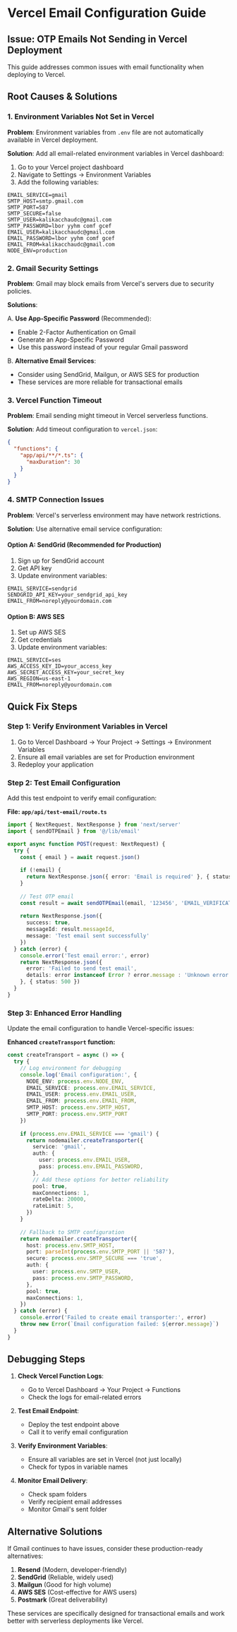 # Vercel Email Configuration Guide

## Issue: OTP Emails Not Sending in Vercel Deployment

This guide addresses common issues with email functionality when deploying to Vercel.

## Root Causes & Solutions

### 1. Environment Variables Not Set in Vercel

**Problem**: Environment variables from `.env` file are not automatically available in Vercel deployment.

**Solution**: Add all email-related environment variables in Vercel dashboard:

1. Go to your Vercel project dashboard
2. Navigate to Settings → Environment Variables
3. Add the following variables:

```
EMAIL_SERVICE=gmail
SMTP_HOST=smtp.gmail.com
SMTP_PORT=587
SMTP_SECURE=false
SMTP_USER=kalikacchaudc@gmail.com
SMTP_PASSWORD=lbor yyhm comf gcef
EMAIL_USER=kalikacchaudc@gmail.com
EMAIL_PASSWORD=lbor yyhm comf gcef
EMAIL_FROM=kalikacchaudc@gmail.com
NODE_ENV=production
```

### 2. Gmail Security Settings

**Problem**: Gmail may block emails from Vercel's servers due to security policies.

**Solutions**:

A. **Use App-Specific Password** (Recommended):
   - Enable 2-Factor Authentication on Gmail
   - Generate an App-Specific Password
   - Use this password instead of your regular Gmail password

B. **Alternative Email Services**:
   - Consider using SendGrid, Mailgun, or AWS SES for production
   - These services are more reliable for transactional emails

### 3. Vercel Function Timeout

**Problem**: Email sending might timeout in Vercel serverless functions.

**Solution**: Add timeout configuration to `vercel.json`:

```json
{
  "functions": {
    "app/api/**/*.ts": {
      "maxDuration": 30
    }
  }
}
```

### 4. SMTP Connection Issues

**Problem**: Vercel's serverless environment may have network restrictions.

**Solution**: Use alternative email service configuration:

#### Option A: SendGrid (Recommended for Production)

1. Sign up for SendGrid account
2. Get API key
3. Update environment variables:

```
EMAIL_SERVICE=sendgrid
SENDGRID_API_KEY=your_sendgrid_api_key
EMAIL_FROM=noreply@yourdomain.com
```

#### Option B: AWS SES

1. Set up AWS SES
2. Get credentials
3. Update environment variables:

```
EMAIL_SERVICE=ses
AWS_ACCESS_KEY_ID=your_access_key
AWS_SECRET_ACCESS_KEY=your_secret_key
AWS_REGION=us-east-1
EMAIL_FROM=noreply@yourdomain.com
```

## Quick Fix Steps

### Step 1: Verify Environment Variables in Vercel

1. Go to Vercel Dashboard → Your Project → Settings → Environment Variables
2. Ensure all email variables are set for Production environment
3. Redeploy your application

### Step 2: Test Email Configuration

Add this test endpoint to verify email configuration:

**File: `app/api/test-email/route.ts`**

```typescript
import { NextRequest, NextResponse } from 'next/server'
import { sendOTPEmail } from '@/lib/email'

export async function POST(request: NextRequest) {
  try {
    const { email } = await request.json()
    
    if (!email) {
      return NextResponse.json({ error: 'Email is required' }, { status: 400 })
    }
    
    // Test OTP email
    const result = await sendOTPEmail(email, '123456', 'EMAIL_VERIFICATION')
    
    return NextResponse.json({ 
      success: true, 
      messageId: result.messageId,
      message: 'Test email sent successfully'
    })
  } catch (error) {
    console.error('Test email error:', error)
    return NextResponse.json({ 
      error: 'Failed to send test email',
      details: error instanceof Error ? error.message : 'Unknown error'
    }, { status: 500 })
  }
}
```

### Step 3: Enhanced Error Handling

Update the email configuration to handle Vercel-specific issues:

**Enhanced `createTransport` function:**

```typescript
const createTransport = async () => {
  try {
    // Log environment for debugging
    console.log('Email configuration:', {
      NODE_ENV: process.env.NODE_ENV,
      EMAIL_SERVICE: process.env.EMAIL_SERVICE,
      EMAIL_USER: process.env.EMAIL_USER,
      EMAIL_FROM: process.env.EMAIL_FROM,
      SMTP_HOST: process.env.SMTP_HOST,
      SMTP_PORT: process.env.SMTP_PORT
    })
    
    if (process.env.EMAIL_SERVICE === 'gmail') {
      return nodemailer.createTransporter({
        service: 'gmail',
        auth: {
          user: process.env.EMAIL_USER,
          pass: process.env.EMAIL_PASSWORD,
        },
        // Add these options for better reliability
        pool: true,
        maxConnections: 1,
        rateDelta: 20000,
        rateLimit: 5,
      })
    }
    
    // Fallback to SMTP configuration
    return nodemailer.createTransporter({
      host: process.env.SMTP_HOST,
      port: parseInt(process.env.SMTP_PORT || '587'),
      secure: process.env.SMTP_SECURE === 'true',
      auth: {
        user: process.env.SMTP_USER,
        pass: process.env.SMTP_PASSWORD,
      },
      pool: true,
      maxConnections: 1,
    })
  } catch (error) {
    console.error('Failed to create email transporter:', error)
    throw new Error(`Email configuration failed: ${error.message}`)
  }
}
```

## Debugging Steps

1. **Check Vercel Function Logs**:
   - Go to Vercel Dashboard → Your Project → Functions
   - Check the logs for email-related errors

2. **Test Email Endpoint**:
   - Deploy the test endpoint above
   - Call it to verify email configuration

3. **Verify Environment Variables**:
   - Ensure all variables are set in Vercel (not just locally)
   - Check for typos in variable names

4. **Monitor Email Delivery**:
   - Check spam folders
   - Verify recipient email addresses
   - Monitor Gmail's sent folder

## Alternative Solutions

If Gmail continues to have issues, consider these production-ready alternatives:

1. **Resend** (Modern, developer-friendly)
2. **SendGrid** (Reliable, widely used)
3. **Mailgun** (Good for high volume)
4. **AWS SES** (Cost-effective for AWS users)
5. **Postmark** (Great deliverability)

These services are specifically designed for transactional emails and work better with serverless deployments like Vercel.